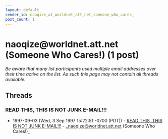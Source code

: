 ```yaml
---
layout: default
sender_id: naoqize_at_worldnet_att_net_someone_who_cares_
post_count: 1
---
```


# naoqize<span>@</span>worldnet.att.net (Someone Who Cares!) (1 post)

_Be aware that many list participants used multiple email addresses over their time active on the list. As such this page may not contain all threads available._

## Threads

### READ THIS, THIS IS NOT JUNK E-MAIL!!!
+ 1997-09-03 (Wed, 3 Sep 1997 15:22:51 -0700 (PDT)) - [READ THIS, THIS IS NOT JUNK E-MAIL!!!](/archive/1997/09/a8c269e07c9d32ad6c8f92139699f1347b2be35325e98706566ee861f73f7419) - _naoqize@worldnet.att.net (Someone Who Cares!)_

